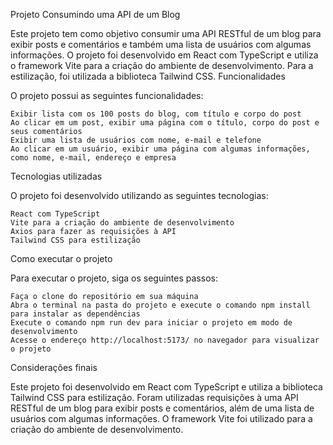 Projeto Consumindo uma API de um Blog

Este projeto tem como objetivo consumir uma API RESTful de um blog para exibir posts e comentários e também uma lista de usuários com algumas informações. O projeto foi desenvolvido em React com TypeScript e utiliza o framework Vite para a criação do ambiente de desenvolvimento. Para a estilização, foi utilizada a biblioteca Tailwind CSS.
Funcionalidades

O projeto possui as seguintes funcionalidades:

    Exibir lista com os 100 posts do blog, com título e corpo do post
    Ao clicar em um post, exibir uma página com o título, corpo do post e seus comentários
    Exibir uma lista de usuários com nome, e-mail e telefone
    Ao clicar em um usuário, exibir uma página com algumas informações, como nome, e-mail, endereço e empresa

Tecnologias utilizadas

O projeto foi desenvolvido utilizando as seguintes tecnologias:

    React com TypeScript
    Vite para a criação do ambiente de desenvolvimento
    Axios para fazer as requisições à API
    Tailwind CSS para estilização

Como executar o projeto

Para executar o projeto, siga os seguintes passos:

    Faça o clone do repositório em sua máquina
    Abra o terminal na pasta do projeto e execute o comando npm install para instalar as dependências
    Execute o comando npm run dev para iniciar o projeto em modo de desenvolvimento
    Acesse o endereço http://localhost:5173/ no navegador para visualizar o projeto

Considerações finais

Este projeto foi desenvolvido em React com TypeScript e utiliza a biblioteca Tailwind CSS para estilização. Foram utilizadas requisições à uma API RESTful de um blog para exibir posts e comentários, além de uma lista de usuários com algumas informações. O framework Vite foi utilizado para a criação do ambiente de desenvolvimento.
